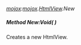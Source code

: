 _[mojox](../../modules/mojox/mojox-module.md):[mojox](../../modules/mojox/mojox-module.md).[HtmlView](../../modules/mojox/mojox-htmlview.md).New_
##### Method New:Void(  )
Creates a new HtmlView.
